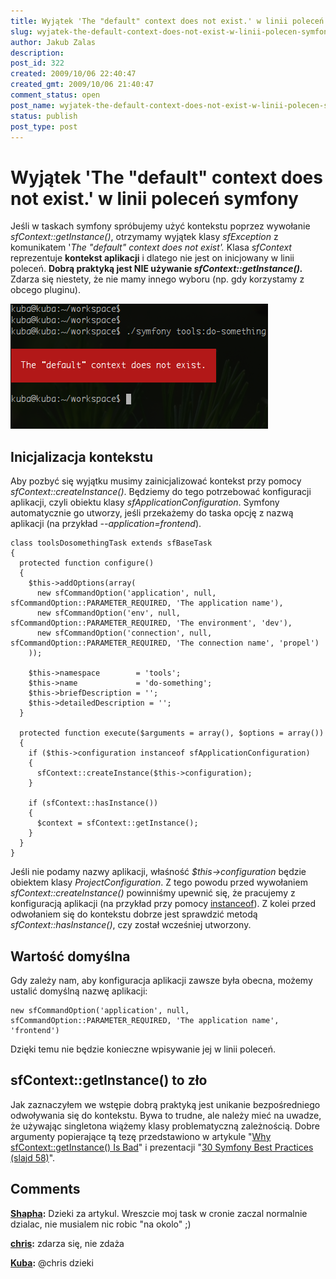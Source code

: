 ```yaml
---
title: Wyjątek 'The "default" context does not exist.' w linii poleceń symfony
slug: wyjatek-the-default-context-does-not-exist-w-linii-polecen-symfony
author: Jakub Zalas
description: 
post_id: 322
created: 2009/10/06 22:40:47
created_gmt: 2009/10/06 21:40:47
comment_status: open
post_name: wyjatek-the-default-context-does-not-exist-w-linii-polecen-symfony
status: publish
post_type: post
---
```


<!--Jeśli w taskach symfony spróbujemy użyć kontekstu poprzez wywołanie sfContext::getInstance(), otrzymamy wyjątek klasy sfException z komunikatem 'The "default" context does not exist'. Klasa sfContext reprezentuje kontekst aplikacji i dlatego nie jest on inicjowany w linii poleceń. Dobrą praktyką jest NIE używanie sfContext::getInstance(). Zdarza się niestety, że nie mamy innego wyboru (np. gdy korzystamy z obcego pluginu).-->

# Wyjątek 'The "default" context does not exist.' w linii poleceń symfony

Jeśli w taskach symfony spróbujemy użyć kontekstu poprzez wywołanie _sfContext::getInstance()_, otrzymamy wyjątek klasy _sfException_ z komunikatem '_The "default" context does not exist'._ Klasa _sfContext_ reprezentuje **kontekst aplikacji** i dlatego nie jest on inicjowany w linii poleceń. **Dobrą praktyką jest NIE używanie _sfContext::getInstance()._** Zdarza się niestety, że nie mamy innego wyboru (np. gdy korzystamy z obcego pluginu). 

![Default context does not exist](/uploads/wp//2009/10/task-default-context-exception.png)

## Inicjalizacja kontekstu

Aby pozbyć się wyjątku musimy zainicjalizować kontekst przy pomocy _sfContext::createInstance()_. Będziemy do tego potrzebować konfiguracji aplikacji, czyli obiektu klasy _sfApplicationConfiguration_. Symfony automatycznie go utworzy, jeśli przekażemy do taska opcję z nazwą aplikacji (na przykład _\--application=frontend_). 
    
    
    class toolsDosomethingTask extends sfBaseTask
    {
      protected function configure()
      {
        $this->addOptions(array(
          new sfCommandOption('application', null, sfCommandOption::PARAMETER_REQUIRED, 'The application name'),
          new sfCommandOption('env', null, sfCommandOption::PARAMETER_REQUIRED, 'The environment', 'dev'),
          new sfCommandOption('connection', null, sfCommandOption::PARAMETER_REQUIRED, 'The connection name', 'propel')
        ));
    
        $this->namespace        = 'tools';
        $this->name             = 'do-something';
        $this->briefDescription = '';
        $this->detailedDescription = '';
      }
    
      protected function execute($arguments = array(), $options = array())
      {
        if ($this->configuration instanceof sfApplicationConfiguration)
        {
          sfContext::createInstance($this->configuration);
        }
    
        if (sfContext::hasInstance())
        {
          $context = sfContext::getInstance();
        }
      }
    }

Jeśli nie podamy nazwy aplikacji, właśność _$this->configuration_ będzie obiektem klasy _ProjectConfiguration_. Z tego powodu przed wywołaniem _sfContext::createInstance()_ powinniśmy upewnić się, że pracujemy z konfiguracją aplikacji (na przykład przy pomocy [instanceof](http://php.net/instanceof)). Z kolei przed odwołaniem się do kontekstu dobrze jest sprawdzić metodą _sfContext::hasInstance()_, czy został wcześniej utworzony. 

## Wartość domyślna

Gdy zależy nam, aby konfiguracja aplikacji zawsze była obecna, możemy ustalić domyślną nazwę aplikacji: 
    
    
    new sfCommandOption('application', null, sfCommandOption::PARAMETER_REQUIRED, 'The application name', 'frontend')

Dzięki temu nie będzie konieczne wpisywanie jej w linii poleceń. 

## sfContext::getInstance() to zło

Jak zaznaczyłem we wstępie dobrą praktyką jest unikanie bezpośredniego odwoływania się do kontekstu. Bywa to trudne, ale należy mieć na uwadze, że używając singletona wiążemy klasy problematyczną zależnością. Dobre argumenty popierające tą tezę przedstawiono w artykule "[Why sfContext::getInstance() Is Bad](http://webmozarts.com/2009/07/01/why-sfcontextgetinstance-is-bad/)" i prezentacji "[30 Symfony Best Practices (slajd 58)](http://www.slideshare.net/nperriault/30-symfony-best-practices)".

## Comments

**[Shapha](#2980 "2009-12-03 05:20:47"):** Dzieki za artykul. Wreszcie moj task w cronie zaczal normalnie dzialac, nie musialem nic robic "na okolo" ;)

**[chris](#3092 "2013-01-08 08:22:00"):** zdarza się, nie zdaża

**[Kuba](#3093 "2013-01-11 05:34:22"):** @chris dzieki

